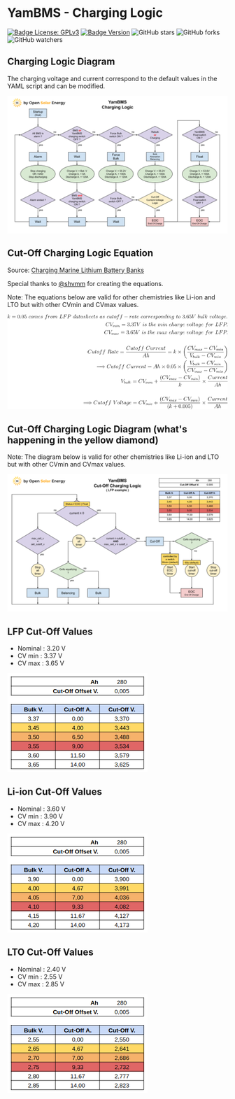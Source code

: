 # YamBMS - Charging Logic

[![Badge License: GPLv3](https://img.shields.io/badge/License-GPLv3-brightgreen.svg)](https://www.gnu.org/licenses/gpl-3.0)
[![Badge Version](https://img.shields.io/github/v/release/Sleeper85/esphome-jk-bms-can?include_prereleases&color=yellow&logo=DocuSign&logoColor=white)](https://github.com/Sleeper85/esphome-jk-bms-can/releases/latest)
![GitHub stars](https://img.shields.io/github/stars/Sleeper85/esphome-jk-bms-can)
![GitHub forks](https://img.shields.io/github/forks/Sleeper85/esphome-jk-bms-can)
![GitHub watchers](https://img.shields.io/github/watchers/Sleeper85/esphome-jk-bms-can)

## Charging Logic Diagram

The charging voltage and current correspond to the default values in the YAML script and can be modified.

![Image](../../images/YamBMS_Charging_Logic_Diagram.png "YamBMS Charging Logic")

## Cut-Off Charging Logic Equation

Source: [Charging Marine Lithium Battery Banks](https://nordkyndesign.com/charging-marine-lithium-battery-banks)

Special thanks to [@shvmm](https://github.com/shvmm) for creating the equations.

Note: The equations below are valid for other chemistries like Li-ion and LTO but with other CVmin and CVmax values.

![Image](../../images/YamBMS_Cut-Off_Charging_Logic_for_LFP_Equation.png "JK-BMS-CAN Cut-Off Charging Logic_for LFP Equation")

## Cut-Off Charging Logic Diagram (what's happening in the yellow diamond)

Note: The diagram below is valid for other chemistries like Li-ion and LTO but with other CVmin and CVmax values.

![Image](../../images/YamBMS_Cut-Off_Charging_Logic_Diagram.png "YamBMS Cut-Off Charging Logic Diagram")

## LFP Cut-Off Values

- Nominal : 3.20 V
- CV min : 3.37 V
- CV max : 3.65 V

![Image](../../images/YamBMS_LFP_Cut-Off_Values.png "LFP Cut-Off Values")

## Li-ion Cut-Off Values

- Nominal : 3.60 V
- CV min : 3.90 V
- CV max : 4.20 V

![Image](../../images/YamBMS_Li-ion_Cut-Off_Values.png "Li-ion Cut-Off Values")

## LTO Cut-Off Values

- Nominal : 2.40 V
- CV min : 2.55 V
- CV max : 2.85 V

![Image](../../images/YamBMS_LTO_Cut-Off_Values.png "LTO Cut-Off Value")
